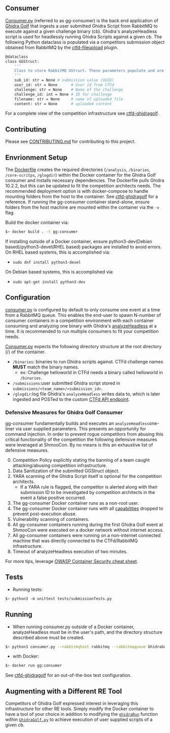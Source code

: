 ## Consumer
[Consumer.py](./app/consumer.py) (referred to as gg-consumer) is the back end application of [Ghidra Golf](https://ghidra.golf) that ingests a user submitted Ghidra Script from RabbitMQ to execute against a given challenge binary (cb). Ghidra's analyzeHeadless script is used for headlessly running Ghidra Scripts against a given cb. The following Python dataclass is populated via a competitors submission object obtained from RabbitMQ by the [ctfd-fileupload](https://github.com/ghidragolf/ctfd-fileupload) plugin.

```bash
@dataclass
class GGStruct:
    '''
    Class to store RabbitMQ GStruct. These parameters populate and are passed to Ghidra Runners.
    '''
    sub_id: str = None # submission value (UUID)
    user_id: str = None      # User id from CTFd
    challenge: str = None    # Name of the challenge
    challenge_id: int = None # ID for challenge
    filename: str = None     # name of uploaded file
    content: str = None      # uploaded content
```

For a complete view of the competition infrastructure see [ctfd-ghidragolf](https://github.com/ghidragolf/ctfd-ghidragolf).

## Contributing
Please see [CONTRIBUTING.md](./CONTRIBUTING.md) for contributing to this project.

## Envrionment Setup
The [Dockerfile](./Dockerfile) creates the required directories (```/analysis```, ```/binaries```, ```/core-scritps```, ```/glogdir```) within the Docker container for the  Ghidra Golf consumer and installs necessary dependencies. The Dockerfile pulls Ghidra 10.2.2, but this can be updated to fit the competition architects needs. The recommended deployment option is with docker-compose to handle mounting folders from the host to the container. See [ctfd-ghidragolf](https://github.com/ghidragolf/ctfd-ghidragolf) for a reference. If running the gg-consumer container stand-alone, ensure folders from the host machine are mounted within the container via the ```-v``` flag.

Build the docker container via:

``` bash
$> docker build . -t gg:consumer
```

If installing outside of a Docker container, ensure python3-dev(Debian based)/python3-devel(RHEL based) packages are installed to avoid errors.
On RHEL based systems, this is accomplished via:
* ```sudo dnf install python3-devel```

On Debian based systems, this is accomplished via:
* ```sudo apt-get install python3-dev```

## Configuration
[consumer.py](./consumer.py) is configured by default to only consume one event at a time from a RabbitMQ queue.
This enables the end-user to spawn N-number of consumer containers in a competition environment with each container consuming and analyzing one binary with Ghidra's [analyzeHeadless](https://github.com/NationalSecurityAgency/ghidra/blob/master/Ghidra/RuntimeScripts/Linux/support/analyzeHeadless) at a time. It is recommended to run multiple consumers to fit your competition needs.

[Consumer.py](./consumer.py) expects the following directory structure at the root directory (/) of the container.
* ```/binaries```: binaries to run Ghidra scripts against. CTFd challenge names **MUST** match the binary names.
    * ex: Challenge helloworld in CTFd needs a binary called helloworld in ```/binaries```.
* ```/submissions```:user submitted Ghidra script stored in ```submissions/<team_name>/<submission_id>```. 
* ```/glogdir```:log file Ghidra's ```analyzeHeadless``` writes data to,  which is later ingested and POSTed to the custom [CTFd API endpoint](https://github.com/ghidragolf/ctfd-fileupload).

### Defensive Measures for Ghidra Golf Consumer
gg-consumer fundamentally builds and executes an ```analyzeHeadless```one-liner via user supplied parameters.
This presents an opportunity for command injection. In order to prevent rogue competitors from abusing this critical functionality of the competition the following defensive measures were leveraged at ShmooCon. By no means is this an exhaustive list of defensive measures.

0. Competition Policy explicitly stating the banning of a team caught attacking/abusing competition infrastructure.
1. Data Sanitization of the submitted GGStruct object.
2. YARA scanning of the Ghidra Script itself is optional for the competition architects.
   * If a YARA rule is flagged, the competitor is alerted along with their submission ID to be investigated by competition architects in the event a false positive occurred.
3. The gg-consumer Docker container runs as a non-root user.
4. The gg-consumer Docker container runs with all [capabilities](https://docs.docker.com/engine/reference/run/#runtime-privilege-and-linux-capabilities) dropped to prevent post-execution abuse.
5. Vulnerability scanning of containers.
6. All gg-consumer containers running during the first Ghidra Golf event at ShmooCon  were executed on a docker network without internet access.
7. All gg-consumer containers were running on a non-internet connected machine that was directly connected to the CTFd/RabbitMQ infrastructure.
8. Timeout of analyzeHeadless execution of two minutes.

For more tips, leverage [OWASP Container Security cheat sheet](https://cheatsheetseries.owasp.org/cheatsheets/Docker_Security_Cheat_Sheet.html).


## Tests
* Running tests:
``` bash
$> python3 -m unittest tests/submissionTests.py
```

## Running
* When running consumer.py outside of a Docker container, analyzeHeadless must be in the user's path, and the directory structure described above must be created.

```bash
$> python3 consumer.py --rabbitmqhost rabbitmq --rabbitmqqueue GhidraGolf --ctfd ctfd_host
```

* with Docker:
```bash
$> docker run gg:consumer
```

See [ctfd-ghidragolf](https://github.com/ghidragolf/ctfd-ghidragolf) for an out-of-the-box test configuration.

## Augmenting with a Different RE Tool
Competitors of Ghidra Golf expressed interest in leveraging this infrastructure for other RE tools.
Simply modify the Docker container to have a tool of your choice in addition to modifying the [```ghidraRun```](https://github.com/ghidragolf/gg-consumer/app/GhidraGolf.py#L167)
function within [```GhidraGolf.py```](./app/GhidraGolf.py) to achieve execution of user supplied scripts of a given cb.
